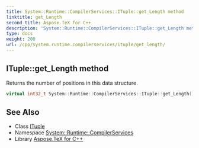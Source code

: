 ```yaml
---
title: System::Runtime::CompilerServices::ITuple::get_Length method
linktitle: get_Length
second_title: Aspose.TeX for C++
description: 'System::Runtime::CompilerServices::ITuple::get_Length method. Returns the number of positions in this data structure in C++.'
type: docs
weight: 200
url: /cpp/system.runtime.compilerservices/ituple/get_length/
---
```

## ITuple::get_Length method


Returns the number of positions in this data structure.

```cpp
virtual int32_t System::Runtime::CompilerServices::ITuple::get_Length() const =0
```

## See Also

* Class [ITuple](../)
* Namespace [System::Runtime::CompilerServices](../../)
* Library [Aspose.TeX for C++](../../../)
